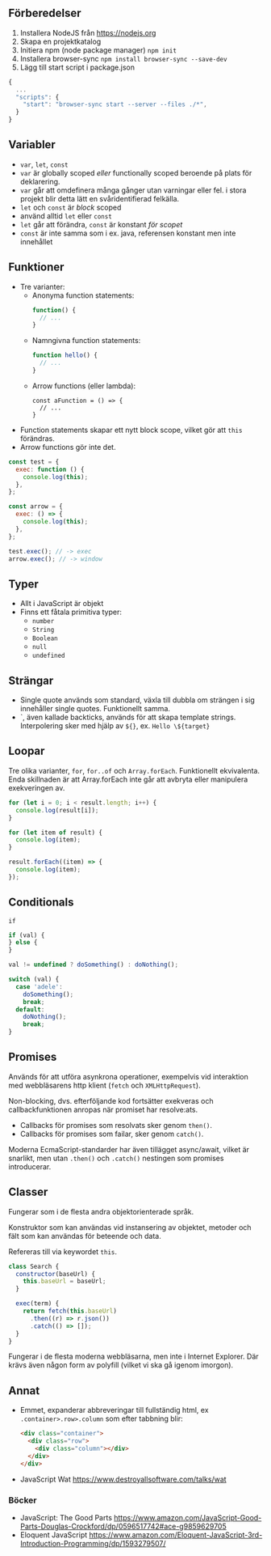 ## Förberedelser

1. Installera NodeJS från https://nodejs.org
2. Skapa en projektkatalog
3. Initiera npm (node package manager)
   `npm init`
4. Installera browser-sync
   `npm install browser-sync --save-dev`
5. Lägg till start script i package.json

```js
{
  ...
  "scripts": {
    "start": "browser-sync start --server --files ./*",
  }
}
```

## Variabler

- `var`, `let`, `const`
- `var` är globally scoped _eller_ functionally scoped
  beroende på plats för deklarering.
- `var` går att omdefinera många gånger utan
  varningar eller fel. i stora projekt blir detta
  lätt en svåridentifierad felkälla.
- `let` och `const` är _block_ scoped
- använd alltid `let` eller `const`
- `let` går att förändra,
  `const` är konstant _för scopet_
- `const` är inte samma som i ex. java,
  referensen konstant men inte innehållet

## Funktioner

- Tre varianter:
  - Anonyma function statements:
    ```js
    function() {
      // ...
    }
    ```
  - Namngivna function statements:
    ```js
    function hello() {
      // ...
    }
    ```
  - Arrow functions (eller lambda):
    ```
    const aFunction = () => {
      // ...
    }
    ```
- Function statements skapar ett nytt block scope,
  vilket gör att `this` förändras.
- Arrow functions gör inte det.

```js
const test = {
  exec: function () {
    console.log(this);
  },
};

const arrow = {
  exec: () => {
    console.log(this);
  },
};

test.exec(); // -> exec
arrow.exec(); // -> window
```

## Typer

- Allt i JavaScript är objekt
- Finns ett fåtala primitiva typer:
  - `number`
  - `String`
  - `Boolean`
  - `null`
  - `undefined`

## Strängar

- Single quote används som standard, växla till dubbla om strängen i sig  
  innehåller single quotes. Funktionellt samma.
- \`, även kallade backticks, används för att skapa template strings.
  Interpolering sker med hjälp av `${}`, ex. `Hello \${target}`

## Loopar

Tre olika varianter, `for`, `for..of` och `Array.forEach`. Funktionellt ekvivalenta. Enda skillnaden är att Array.forEach inte går att avbryta eller manipulera exekveringen av.

```js
for (let i = 0; i < result.length; i++) {
  console.log(result[i]);
}

for (let item of result) {
  console.log(item);
}

result.forEach((item) => {
  console.log(item);
});
```

## Conditionals

`if`

```js
if (val) {
} else {
}
```

```js
val != undefined ? doSomething() : doNothing();
```

```js
switch (val) {
  case 'adele':
    doSomething();
    break;
  default:
    doNothing();
    break;
}
```

## Promises

Används för att utföra asynkrona operationer, exempelvis
vid interaktion med webbläsarens http klient (`fetch` och
`XMLHttpRequest`).

Non-blocking, dvs. efterföljande kod
fortsätter exekveras och callbackfunktionen anropas när
promiset har resolve:ats.

- Callbacks för promises som resolvats sker genom `then()`.
- Callbacks för promises som failar, sker genom `catch()`.

Moderna EcmaScript-standarder har även tillägget async/await,
vilket är snarlikt, men utan `.then()` och `.catch()` nestingen som promises introducerar.

## Classer

Fungerar som i de flesta andra objektorienterade språk.

Konstruktor som kan användas vid instansering av objektet,
metoder och fält som kan användas för beteende och data.

Refereras till via keywordet `this`.

```js
class Search {
  constructor(baseUrl) {
    this.baseUrl = baseUrl;
  }

  exec(term) {
    return fetch(this.baseUrl)
      .then((r) => r.json())
      .catch(() => []);
  }
}
```

Fungerar i de flesta moderna webbläsarna, men inte i
Internet Explorer. Där krävs även någon form av polyfill (vilket vi ska gå igenom imorgon).

## Annat

- Emmet, expanderar abbreveringar till fullständig html, ex
  `.container>.row>.column` som efter tabbning blir:
  ```html
  <div class="container">
    <div class="row">
      <div class="column"></div>
    </div>
  </div>
  ```
- JavaScript Wat
  https://www.destroyallsoftware.com/talks/wat

### Böcker

- JavaScript: The Good Parts
  https://www.amazon.com/JavaScript-Good-Parts-Douglas-Crockford/dp/0596517742#ace-g9859629705
- Eloquent JavaScript
  https://www.amazon.com/Eloquent-JavaScript-3rd-Introduction-Programming/dp/1593279507/
